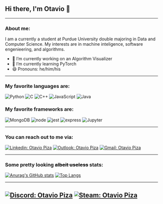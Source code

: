 ## Hi there, I'm Otavio 👋

---

### About me:

I am a currently a student at Purdue University double majoring in Data and Computer Science. My interests are in machine inteligence, software engenieering, and algorithms.

- 🔭 I’m currently working on an Algorithm Visualizer
- 🌱 I’m currently learning PyTorch
- 😄 Pronouns: he/him/his

---

### My favorite languages are:

![Python](https://img.shields.io/badge/Python-3776AB?style=for-the-badge&logo=python&logoColor=white)
![C](https://img.shields.io/badge/C-00599C?style=for-the-badge&logo=c&logoColor=white)
![C++](https://img.shields.io/badge/C%2B%2B-00599C?style=for-the-badge&logo=c%2B%2B&logoColor=white)
![JavaScript](https://img.shields.io/badge/JavaScript-F7DF1E?style=for-the-badge&logo=javascript&logoColor=black)
![Java](https://img.shields.io/badge/Java-ED8B00?style=for-the-badge&logo=java&logoColor=white)

### My favorite frameworks are:

![MongoDB](https://img.shields.io/badge/MongoDB-4EA94B?style=for-the-badge&logo=mongodb&logoColor=white)
![node](https://img.shields.io/badge/Node.js-43853D?style=for-the-badge&logo=node-dot-js&logoColor=white)
![jest](https://img.shields.io/badge/Jest-C21325?style=for-the-badge&logo=jest&logoColor=white)
![express](https://img.shields.io/badge/Express.js-000000?style=for-the-badge&logo=express&logoColor=white)
![Jupyter](https://img.shields.io/badge/Jupyter-F37626.svg?&style=for-the-badge&logo=Jupyter&logoColor=white)

---

### You can reach out to me via:

[![Linkedin: Otavio Piza](https://img.shields.io/badge/LinkedIn-0077B5?style=for-the-badge&logo=linkedin&logoColor=white)](https://www.linkedin.com/in/otavio-sartorelli-de-toledo-piza-020a24204/)
[![Outlook: Otavio Piza](https://img.shields.io/badge/Microsoft_Outlook-0078D4?style=for-the-badge&logo=microsoft-outlook&logoColor=white)](mailto:osartore@purdue.edu)
[![Gmail: Otavio Piza](https://img.shields.io/badge/Gmail-D14836?style=for-the-badge&logo=gmail&logoColor=white)](mailto:otaviostpiza@gmail.com)

---

### Some pretty looking ~~albeit useless~~ stats:

[![Anurag's GitHub stats](https://github-readme-stats.vercel.app/api?username=OtavioPiza&count_private=true&show_icons=true&theme=tokyonight)]()
[![Top Langs](https://github-readme-stats.vercel.app/api/top-langs/?username=OtavioPiza&count_private=true&show_icons=true&theme=tokyonight&layout=compact&langs_count=8)]()


---
[![Discord: Otavio Piza](https://img.shields.io/badge/Discord-7289DA?style=for-the-badge&logo=discord&logoColor=white)](https://discordapp.com/users/otavio#0076)
[![Steam: Otavio Piza](https://img.shields.io/badge/Steam-000000?style=for-the-badge&logo=steam&logoColor=white)](https://steamcommunity.com/id/OtavioPiza/)
---